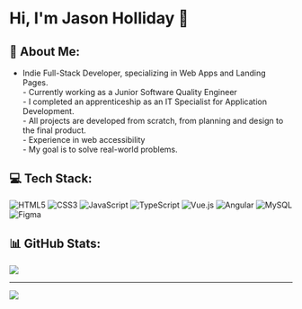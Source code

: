 # Hi, I'm Jason Holliday 👋

## 💫 About Me:
- Indie Full-Stack Developer, specializing in Web Apps and Landing Pages.<br>- Currently working as a Junior Software Quality Engineer<br>-  I completed an apprenticeship as an IT Specialist for Application Development.<br>- All projects are developed from scratch, from planning and design to the final product.<br>- Experience in web accessibility<br> - My goal is to solve real-world problems.<br>


## 💻 Tech Stack:
![HTML5](https://img.shields.io/badge/html5-%23E34F26.svg?style=for-the-badge&logo=html5&logoColor=white) ![CSS3](https://img.shields.io/badge/css3-%231572B6.svg?style=for-the-badge&logo=css3&logoColor=white) ![JavaScript](https://img.shields.io/badge/javascript-%23323330.svg?style=for-the-badge&logo=javascript&logoColor=%23F7DF1E) ![TypeScript](https://img.shields.io/badge/typescript-%23007ACC.svg?style=for-the-badge&logo=typescript&logoColor=white) ![Vue.js](https://img.shields.io/badge/vue.js-%2335495e.svg?style=for-the-badge&logo=vuedotjs&logoColor=%234FC08D) ![Angular](https://img.shields.io/badge/angular-%23DD0031.svg?style=for-the-badge&logo=angular&logoColor=white) ![MySQL](https://img.shields.io/badge/mysql-4479A1.svg?style=for-the-badge&logo=mysql&logoColor=white) ![Figma](https://img.shields.io/badge/figma-%23F24E1E.svg?style=for-the-badge&logo=figma&logoColor=white)
## 📊 GitHub Stats:
![](https://github-readme-stats.vercel.app/api?username=Jason-Holliday&theme=dark&hide_border=false&include_all_commits=false&count_private=false)<br/>


---
[![](https://visitcount.itsvg.in/api?id=Jason-Holliday&icon=0&color=0)](https://visitcount.itsvg.in)

<!-- Proudly created with GPRM ( https://gprm.itsvg.in ) -->
